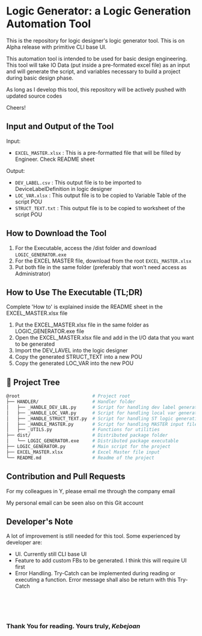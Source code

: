 # Logic Generator: a Logic Generation Automation Tool

This is the repository for logic designer's logic generator tool. This is on Alpha release with primitive CLI base UI. 

This automation tool is intended to be used for basic design engineering. This tool will take IO Data (put inside a pre-formated excel file) as an input and will generate the script, and variables necessary to build a project during basic design phase.

As long as I develop this tool, this repository will be actively pushed with updated source codes

Cheers!

## Input and Output of the Tool

Input:
- `EXCEL_MASTER.xlsx`  : This is a pre-formatted file that will be filled by Engineer. Check README sheet

Output:

- `DEV_LABEL.csv`   : This output file is to be imported to DeviceLabelDefinition in logic designer
- `LOC_VAR.xlsx`    : This output file is to be copied to Variable Table of the script POU
- `STRUCT_TEXT.txt` : This output file is to be copied to worksheet of the script POU

## How to Download the Tool

1. For the Executable, access the /dist folder and download `LOGIC_GENERATOR.exe`
2. For the EXCEL MASTER file, download from the root `EXCEL_MASTER.xlsx`
3. Put both file in the same folder (preferably that won't need access as Administrator)

## How to Use The Executable (TL;DR)

Complete 'How to' is explained inside the README sheet in the EXCEL_MASTER.xlsx file
1. Put the EXCEL_MASTER.xlsx file in the same folder as LOGIC_GENERATOR.exe file
2. Open the EXCEL_MASTER.xlsx file and add in the I/O data that you want to be generated
3. Import the DEV_LAVEL into the logic designer
4. Copy the generated STRUCT_TEXT into a new POU
5. Copy the generated LOC_VAR into the new POU

## 🌳 Project Tree
```sh
@root                           # Project root
├── HANDLER/                    # Handler folder
│   ├── _HANDLE_DEV_LBL.py      # Script for handling dev label generation
│   ├── _HANDLE_LOC_VAR.py      # Script for handling local var generation
│   ├── _HANDLE_STRUCT_TEXT.py  # Script for handling ST logic generation
│   ├── _HANDLE_MASTER.py       # Script for handling MASTER input file
│   ├── _UTILS.py               # Functions for utilities
├── dist/                       # Distributed package folder
│   └── LOGIC_GENERATOR.exe     # Distributed package executable
├── LOGIC_GENERATOR.py          # Main script for the project
├── EXCEL_MASTER.xlsx           # Excel Master file input
└── README.md                   # Readme of the project                
```

## Contribution and Pull Requests

For my colleagues in Y, please email me through the company email

My personal email can be seen also on this Git account

## Developer's Note

A lot of improvement is still needed for this tool. Some experienced by developer are:

- UI. Currently still CLI base UI
- Feature to add custom FBs to be generated. I think this will require UI first
- Error Handling. Try-Catch can be implemented during reading or executing a function. Error message shall also be return with this Try-Catch

<br>
<br>
<br>

### Thank You for reading. Yours truly, _*Kebejoan*_
